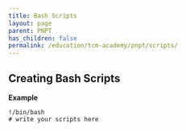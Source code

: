 ```yaml
---
title: Bash Scripts
layout: page
parent: PNPT
has_children: false
permalink: /education/tcm-academy/pnpt/scripts/
---
```


## Creating Bash Scripts

**Example**
```
!/bin/bash
# write your scripts here
```
